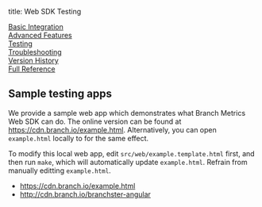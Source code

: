 title: Web SDK Testing

<div class="page-ul">
  <div class="page-li"><a href="/branch-web-sdk/basic-integration/">Basic Integration</a></div>
  <div class="page-li"><a href="/branch-web-sdk/advanced-features">Advanced Features</a></div>
  <div class="page-li">
    <div class="page-active">
      <a href="/branch-web-sdk/testing">Testing</a>
    </div>
  </div>
  <div class="page-li"><a href="/branch-web-sdk/troubleshooting">Troubleshooting</a></div>
  <div class="page-li"><a href="/branch-web-sdk/version-history">Version History</a></div>
  <div class="page-li"><a href="/branch-web-sdk/full-reference">Full Reference</a></div>
</div>

## Sample testing apps

We provide a sample web app which demonstrates what Branch Metrics Web SDK can do. The online version can be found at <https://cdn.branch.io/example.html>. Alternatively, you can open `example.html` locally to for the same effect.

To modify this local web app, edit `src/web/example.template.html` first, and then run `make`, which will automatically update `example.html`. Refrain from manually editting `example.html`.

- https://cdn.branch.io/example.html
- http://cdn.branch.io/branchster-angular
